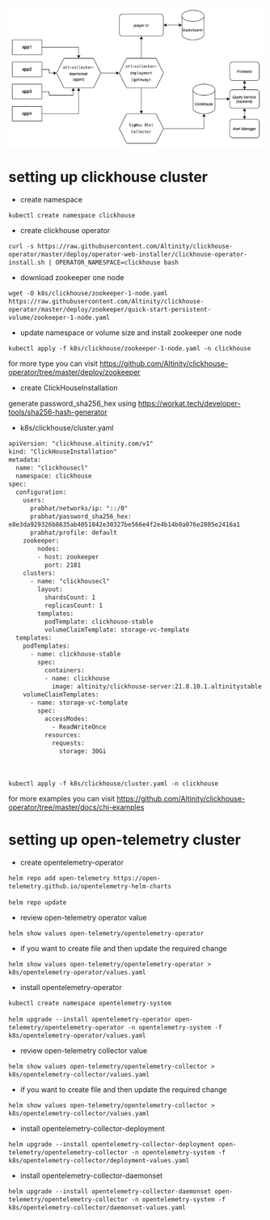 ![](opentelemetry.png)

# setting up clickhouse cluster

* create namespace
```
kubectl create namespace clickhouse

```
* create clickhouse operator

```
curl -s https://raw.githubusercontent.com/Altinity/clickhouse-operator/master/deploy/operator-web-installer/clickhouse-operator-install.sh | OPERATOR_NAMESPACE=clickhouse bash
```

* download zookeeper one node

```
wget -O k8s/clickhouse/zookeeper-1-node.yaml https://raw.githubusercontent.com/Altinity/clickhouse-operator/master/deploy/zookeeper/quick-start-persistent-volume/zookeeper-1-node.yaml

```
* update namespace or volume size and install zookeeper one node

```
kubectl apply -f k8s/clickhouse/zookeeper-1-node.yaml -n clickhouse
```

for more type you can visit https://github.com/Altinity/clickhouse-operator/tree/master/deploy/zookeeper

* create ClickHouseInstallation

generate password_sha256_hex using https://workat.tech/developer-tools/sha256-hash-generator
* k8s/clickhouse/cluster.yaml
```
apiVersion: "clickhouse.altinity.com/v1"
kind: "ClickHouseInstallation"
metadata:
  name: "clickhousecl"
  namespace: clickhouse
spec:
  configuration:
    users:
      prabhat/networks/ip: "::/0"
      prabhat/password_sha256_hex: e8e3da929326b8635ab4051842e30327be566e4f2e4b14b0a076e2805e2416a1 
      prabhat/profile: default
    zookeeper:
        nodes:
        - host: zookeeper
          port: 2181
    clusters:
      - name: "clickhousecl"
        layout:
          shardsCount: 1
          replicasCount: 1
        templates:
          podTemplate: clickhouse-stable
          volumeClaimTemplate: storage-vc-template
  templates:
    podTemplates:
      - name: clickhouse-stable
        spec:
          containers:
          - name: clickhouse
            image: altinity/clickhouse-server:21.8.10.1.altinitystable
    volumeClaimTemplates:
      - name: storage-vc-template
        spec:
          accessModes:
            - ReadWriteOnce
          resources:
            requests:
              storage: 30Gi



kubectl apply -f k8s/clickhouse/cluster.yaml -n clickhouse

```
for more examples you can visit 
https://github.com/Altinity/clickhouse-operator/tree/master/docs/chi-examples

# setting up open-telemetry cluster

* create opentelemetry-operator

```
helm repo add open-telemetry https://open-telemetry.github.io/opentelemetry-helm-charts

helm repo update

```
* review open-telemetry operator value

```
helm show values open-telemetry/opentelemetry-operator

```
* if you want to create file and then update the required change

```
helm show values open-telemetry/opentelemetry-operator > k8s/opentelemetry-operator/values.yaml

```
* install opentelemetry-operator
```
kubectl create namespace opentelemetry-system

helm upgrade --install opentelemetry-operator open-telemetry/opentelemetry-operator -n opentelemetry-system -f k8s/opentelemetry-operator/values.yaml

```
* review open-telemetry collector value

```
helm show values open-telemetry/opentelemetry-collector > k8s/opentelemetry-collector/values.yaml

```
* if you want to create file and then update the required change

```
helm show values open-telemetry/opentelemetry-collector > k8s/opentelemetry-collector/values.yaml

```
* install opentelemetry-collector-deployment

```
helm upgrade --install opentelemetry-collector-deployment open-telemetry/opentelemetry-collector -n opentelemetry-system -f k8s/opentelemetry-collector/deployment-values.yaml

```

* install opentelemetry-collector-daemonset

```
helm upgrade --install opentelemetry-collector-daemonset open-telemetry/opentelemetry-collector -n opentelemetry-system -f k8s/opentelemetry-collector/daemonset-values.yaml

```
